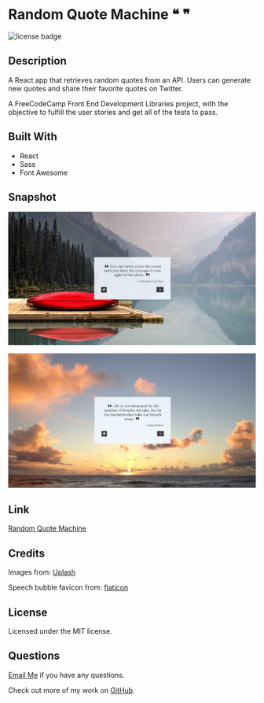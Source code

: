# Random Quote Machine ❝ ❞

![license badge](https://img.shields.io/badge/license-MIT-blue)

## Description 

A React app that retrieves random quotes from an API. Users can generate new quotes and share their favorite quotes on Twitter. 

A FreeCodeCamp Front End Development Libraries project, with the objective to fulfill the user stories and get all of the tests to pass. 

## Built With
* React
* Sass
* Font Awesome

## Snapshot 

![screenshot](./public/screenshots/Columbus.png)

![screenshot](./public/screenshots/Angelou.png)

## Link
[Random Quote Machine](https://react-app-random-quotes.netlify.app)

## Credits
Images from: 
[Uplash](https://www.uplash.com)

Speech bubble favicon from:
[flaticon](https://www.flaticon.com/free-icon/quotation-marks-in-speech-bubble_1294?term=quotes&page=1&position=41&page=1&position=41&related_id=1294&origin=tag)

## License
Licensed under the MIT license.

## Questions 
[Email Me](Chloe.a.harris17@gmail.com) if you have any questions.

Check out more of my work on [GitHub](https://github.com/chloeharris1).